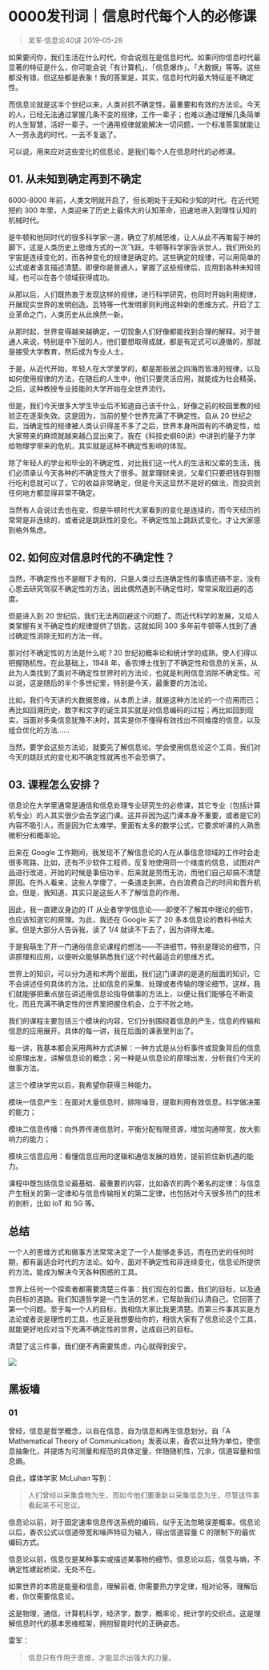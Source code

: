 # 0000发刊词｜信息时代每个人的必修课
> 吴军·信息论40讲
2019-05-28

如果要问你，我们生活在什么时代，你会说现在是信息时代。如果问你信息时代最显著的特征是什么，你可能会说「有计算机」、「信息爆炸」、「大数据」等等。这些都没有错，但这些都是表象！我的答案是，其实，信息时代的最大特征是不确定性。

而信息论就是这半个世纪以来，人类对抗不确定性，最重要和有效的方法论。今天的人，已经无法通过掌握几条不变的规律，工作一辈子；也难以通过理解几条简单的人生智慧，活好一辈子。一个通用规律就能解决一切问题，一个标准答案就能让人一劳永逸的时代，一去不复返了。

可以说，用来应对这些变化的信息论，是我们每个人在信息时代的必修课。

## 01. 从未知到确定再到不确定

6000-8000 年前，人类文明就开启了，但长期处于无知和少知的时代。在近代短短的 300 年里，人类迎来了历史上最伟大的认知革命，迅速地进入到理性认知的机械时代。

是牛顿和他同时代的很多科学家一道，确立了机械思维，让人从此不再匍匐于神的脚下，这是人类历史上思维方式的一次飞跃。牛顿等科学家告诉世人，我们所处的宇宙是连续变化的，而各种变化的规律是确定的。这些确定的规律，可以用简单的公式或者语言描述清楚。即便你是普通人，掌握了这些规律后，应用到各种未知领域，也可以在各个领域获得成功。

从那以后，人们既热衷于发现这样的规律，进行科学研究，也同时开始利用规律，开展现实世界的发明创造。瓦特等一代发明家则利用这种新的思维方式，开启了工业革命之门，人类历史从此焕然一新。

从那时起，世界变得越来越确定，一切现象人们好像都能找到合理的解释。对于普通人来说，特别是中下层的人，他们要想取得成就，都是有定式可以遵循的，那就是接受大学教育，然后成为专业人士。

于是，从近代开始，年轻人在大学里学的，都是那些放之四海而皆准的规律，以及如何使用规律的方法，在随后的人生中，他们只要灵活应用，就能成为社会精英。之后，这种教授专业技能的大学开始在全世界流行。

但是，我们今天很多大学生毕业后不知道自己该干什么，好像之前的校园里教的经验正在逐渐失效。这是因为，当前的整个世界充满了不确定性。自从 20 世纪之后，当确定性的规律被人类认识得差不多了之后，世界本身所固有的不确定性，给大家带来的麻烦就越来越凸显出来了。我在《科技史纲60讲》中讲到的量子力学给物理学带来的危机，其实就是这种不确定性影响的体现。

除了年轻人的学业和毕业的不确定性，对比我们这一代人的生活和父辈的生活，我们必须承认今天各种的不确定性大了很多。就拿理财来说，父辈们只要把钱存到银行吃利息就可以了，它的收益非常确定，但是今天这显然不是好的做法，而投资到任何地方都显得非常不确定。

当然有人会说过去也在变，但是牛顿时代大家看到的变化是连续的，而今天经历的常常是非连续的，或者说是跳跃性的变化。不确定性加上跳跃式变化，才让大家感到格外焦虑。

## 02. 如何应对信息时代的不确定性？

当然，不确定性也不是眼下才有的，只是人类过去连确定性的事情还搞不定，没有心思去研究驾驭不确定性的方法，因此偶然遇到不确定性时，常常采取回避的态度。

但是进入到 20 世纪后，我们无法再回避这个问题了。而近代科学的发展，又给人类掌握有关不确定性的规律提供了钥匙，这就如同 300 多年前牛顿等人找到了通过确定性消除无知的方法一样。

那对付不确定性的方法是什么呢？20 世纪初概率论和统计学的成熟，使人们得以把握随机性。在此基础上，1948 年，香农博士找到了不确定性和信息的关系，从此为人类找到了面对不确定性世界时的方法论，也就是利用信息消除不确定性。可以说，这是随后的半个多世纪里，特别是今天，最重要的方法论。

比如，我们今天讲的大数据思维，从本质上讲，就是这种方法论的一个应用而已；再比如回溯历史，数字和文字的诞生其实就是对信息编码的过程；再比如回到现实，当面对多条信息犹豫不决时，其实是你不懂得有效找出不同维度的信息，以及组合优化的方法……

当然，要学会这些方法论，就要先了解信息论。学会使用信息论这个工具，我们对今天的跳跃式的变化和不确定性就再也不会恐惧了。

## 03. 课程怎么安排？

信息论在大学里通常是通信和信息处理专业研究生的必修课，其它专业（包括计算机专业）的人其实很少会去学这门课。这并非因为这门课本身不重要，或者是它的内容不吸引人，而是因为它太难学，里面有太多的数学公式，它要求听课的人熟悉微积分和概率论。

后来在 Google 工作期间，我发现不了解信息论的人在从事信息领域的工作时会走很多弯路，比如，还有不少软件工程师，反复地使用同一个维度的信息，试图对产品进行改进，开始的时候是事倍功半，后来就是劳而无功，而他们自己却搞不清楚原因。在外人看来，这些人学傻了，一条道走到黑，白白浪费自己的时间和晋升机会。但是，我知道，其实只是这些人不了解信息的作用。

因此，我一直建议身边的 IT 从业者学学信息论——即使不了解其中理论的细节，也应该知道它的原理。为此，我还在 Google 买了 20 多本信息论的教科书给大家。但是大部分人告诉我，读了 1/4 就读不下去了，因为讲得太难。

于是我萌生了开一门通俗信息论课程的想法——不讲细节，特别是理论的细节，只讲原理和应用，以便听众能够熟悉我们这个时代最适合的思维方式。

世界上的知识，可以分为道和术两个层面，我们这门课讲的是道的层面的知识，它不会讲述任何具体的方法，比如信息的采集、处理或者传输的理论细节。这样，我们就能够把重点放在讲述用信息论指导做事的方法上，以便让我们能够在不断变化，而且充满不确定性的世界里把握住机会，立于不败之地。

我们的课程主要包括三个模块的内容，它们分别围绕着信息的产生，信息的传输和信息的应用展开。具体的每一讲，我在后面的课表里列出了。

每一讲，我基本都会采用两种方式讲解：一种方式是从分析事件或现象背后的信息论原理出发，讲解信息论的概念；另一种是从信息论的原理出发，分析我们今天的做事方法。

这三个模块学完以后，我希望你获得三种能力。

模块一信息产生：在面对大量信息时，排除噪音，提取利用有效信息，科学做决策的能力；

模块二信息传播：向外界传递信息时，平衡分配有限资源，增加沟通带宽，放大影响力的能力；

模块三信息应用：看懂信息应用的逻辑和通信发展的趋势，提前抓住新机遇的能力。

课程中既包括信息论最基础、最重要的内容，比如香农的两个著名的定律：与信息产生相关的第一定律和与信息传输相关的第二定律，也包括对今天很多热门的技术的剖析，比如 IoT 和 5G 等。

## 总结

一个人的思维方式和做事方法常常决定了一个人能够走多远，而在历史的任何时期，都有最适合时代的方法论。如今，面对不确定性和非连续变化，信息论所提供的方法，能成为解决今天各种困惑的工具。

世界上任何一个探索者都需要清楚三件事：我们现在的位置，我们的目标，以及通向目标的道路。我们知道哲学是一门生活的艺术，它帮助我们认清自己，它回答了第一个问题。至于每一个人的目标，我相信大家比我更清楚。而第三件事其实是方法论或者说是理性的工具，也正是我想要给你的，相信大家有了信息论这个工具，就能更好地应对当下充满不确定性的世界，达成自己的目标。

清楚了这三件事，我们便不再需要焦虑，内心就得到安宁。

![](https://raw.githubusercontent.com/dalong0514/selfstudy/master/图片链接/吴军/2019030.jpg)

## 黑板墙

### 01

曾经，信息是哲学概念，以自在信息，自为信息和再生信息划分。自「A Mathematical Theory of Communication」发表以来，香农以比特为单位，使信息抽象化，并提炼为可测量和规范的具体定量，伴随随机性，冗余，信道容量和信息熵。

自此，媒体学家 McLuhan 写到：

> 人们曾经以采集食物为生，而如今他们要重新以采集信息为生，尽管这件事看起来不可思议。

信息论以前，对于固定速率信息传送系统的编码，似乎无法忽略误差概率。信息论以后，香农公式以信道带宽和噪声特征为输入，得出信道容量 C 的限制下的最优编码方式。

信息论以前，信息仅是某种事实或描述某事物的细节。信息论以后，信息与熵，不确定性建起桥梁，无处不在。

如果世界的本质是能量和信息，理解前者, 你需要热力学定律，相对论等。理解后者，你仅需要信息论。

这是物理，通信，计算机科学，经济学，数学，概率论，统计学的交织点。这是理解信息时代的基本思维框架，拥抱智能时代的正确姿态。

雷军：

> 信息只有作用于思维，才能显示出强大的力量。
